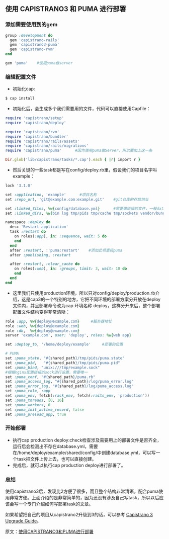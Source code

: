 ## 使用 CAPISTRANO3 和 PUMA 进行部署

### 添加需要使用到的gem

```ruby
group :development do
  gem 'capistrano-rails'
  gem 'capistrano3-puma'
  gem 'capistrano-rvm'
end

gem 'puma'    #使用puma做server
```

### 编辑配置文件

* 初始化cap:
```ruby
$ cap install
```

* 初始化后，会生成多个我们需要用的文件，代码可以直接使用Capfile：
```ruby
require 'capistrano/setup'
require 'capistrano/deploy'

require 'capistrano/rvm'
require 'capistrano/bundler'
require 'capistrano/rails/assets'
require 'capistrano/rails/migrations'
require 'capistrano/puma'      #因为使用puma做Server，所以要加上这一条

Dir.glob('lib/capistrano/tasks/*.cap').each { |r| import r }
```

* 然后关键的一些task都是写在config/deploy.rb里，假设我们的项目名字叫example：
```ruby
lock '3.1.0'

set :application, 'example'      #项目名称
set :repo_url, 'git@example.com:example.git'    #git仓库的存放地址

set :linked_files, %w{config/database.yml}      #需要做链接的文件，一般database.yml和部分配置文件
set :linked_dirs, %w{bin log tmp/pids tmp/cache tmp/sockets vendor/bundle public/system}

namespace :deploy do
  desc 'Restart application'
  task :restart do
    on roles(:app), in: :sequence, wait: 5 do
    end
  end
  after :restart, :'puma:restart'    #添加此项重启puma
  after :publishing, :restart

  after :restart, :clear_cache do
    on roles(:web), in: :groups, limit: 3, wait: 10 do
    end
  end
end
```

* 这里我们只使用production环境，所以只对config/deploy/production.rb介绍，这是cap3的一个特别的地方，它把不同环境的部署方案分开放在deploy文件内，并且部署命令改为cap 环境名称 deploy，这样分开来后，整个部署配置文件结构变得非常清晰：
```ruby
role :app, %w{deploy@example.com}     #服务器地址
role :web, %w{deploy@example.com}
role :db,  %w{deploy@example.com}
server 'example.com', user: 'deploy', roles: %w{web app}

set :deploy_to, '/home/deploy/example'     #部署的位置

# PUMA
set :puma_state, "#{shared_path}/tmp/pids/puma.state"
set :puma_pid,   "#{shared_path}/tmp/pids/puma.pid"
set :puma_bind, "unix:///tmp/example.sock"
#根据nginx配置链接的sock进行设置，需要唯一
set :puma_conf, "#{shared_path}/puma.rb"
set :puma_access_log, "#{shared_path}/log/puma_error.log"
set :puma_error_log, "#{shared_path}/log/puma_access.log"
set :puma_role, :app
set :puma_env, fetch(:rack_env, fetch(:rails_env, 'production'))
set :puma_threads, [0, 16]
set :puma_workers, 0
set :puma_init_active_record, false
set :puma_preload_app, true
```

### 开始部署

* 执行cap production deploy:check检查涉及需要用上的部署文件是否齐全，运行后会检测出不存在database.yml，需要在/home/deploy/example/shared/config/中创建database.yml，可以写一个task把文件上传上去，也可以直接创建。
* 完成后，就可以执行cap production deploy进行部署了。

### 总结

使用capistrano3后，发现比2方便了很多，而且整个结构非常清晰，配合puma使用非常方便。上面介绍的是非常简单的，因为还没有涉及自己写task，所以以后应该会写一个专门介绍如何写部署task的文章。

如果希望把自己的项目从capistrano2升级到3的话，可以参考 [Capistrano 3 Upgrade Guide](https://semaphoreapp.com/blog/2013/11/26/capistrano-3-upgrade-guide.html)。

原文：[使用CAPISTRANO3和PUMA进行部署](http://jesktop.com/2014/02/23/capistrano3-with-puma/)
